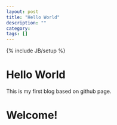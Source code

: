 ```yaml
---
layout: post
title: "Hello World"
description: ""
category: 
tags: []
---
```

{% include JB/setup %}

# Hello World
This is my first blog based on github page.
# **Welcome!**
